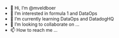 - 👋 Hi, I’m @mveldboer
- 👀 I’m interested in formula 1 and DataOps
- 🌱 I’m currently learning DataOps and DatadogHQ
- 💞️ I’m looking to collaborate on ...
- 📫 How to reach me ...

<!---
mveldboer/mveldboer is a ✨ special ✨ repository because its `README.md` (this file) appears on your GitHub profile.
You can click the Preview link to take a look at your changes.
--->
